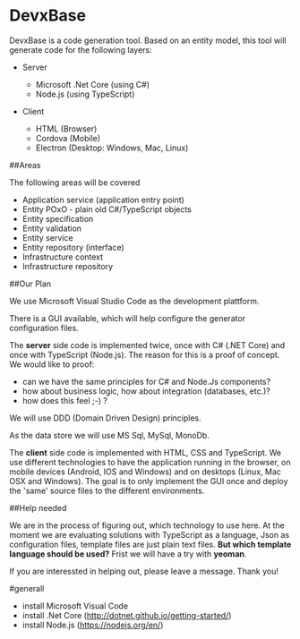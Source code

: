 # DevxBase
DevxBase is a code generation tool. Based on an entity model, this tool will generate
code for the following layers:
 
* Server
  * Microsoft .Net Core (using C#)
  * Node.js (using TypeScript)

* Client
  * HTML (Browser)
  * Cordova (Mobile)
  * Electron (Desktop: Windows, Mac, Linux)

##Areas

The following areas will be covered

* Application service (application entry point)
* Entity POxO - plain old C#/TypeScript objects
* Entity specification
* Entity validation
* Entity service
* Entity repository (interface)
* Infrastructure context
* Infrastructure repository

##Our Plan

We use Microsoft Visual Studio Code as the development plattform.

There is a GUI available, which will help configure the generator configuration files.

The **server** side code is implemented twice, once with C# (.NET Core) and once with TypeScript (Node.js).
The reason for this is a proof of concept. We would like to proof:

* can we have the same principles for C# and Node.Js components?
* how about business logic, how about integration (databases, etc.)?
* how does this feel ;-) ?

We will use DDD (Domain Driven Design) principles.

As the data store we will use MS Sql, MySql, MonoDb.

The **client** side code is implemented with HTML, CSS and TypeScript.
We use different technologies to have the application running in the browser, on mobile devices 
(Android, IOS and Windows) and on desktops (Linux, Mac OSX and Windows).
The goal is to only implement the GUI once and deploy the 'same' source files to the different environments.

##Help needed

We are in the process of figuring out, which technology to use here. At the moment we 
are evaluating solutions with TypeScript as a language, Json as configuration files,
template files are just plain text files. **But which template language should be used?**
Frist we will have a try with **yeoman**.

If you are interessted in helping out, please leave a message. Thank you!

#generall

* install Microsoft Visual Code
* install .Net Core (http://dotnet.github.io/getting-started/)
* install Node.js (https://nodejs.org/en/)
